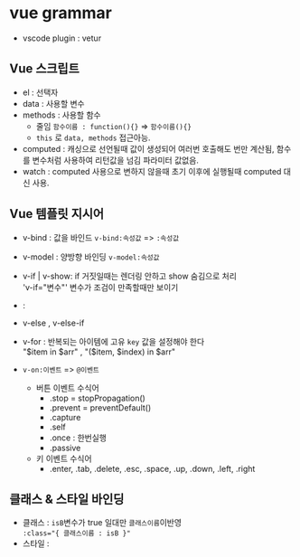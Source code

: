 # vue grammar
  - vscode plugin : vetur
  
## Vue 스크립트
  - el      : 선택자
  - data    : 사용할 변수
  - methods : 사용할 함수 
    + 줄임 `함수이름 : function(){}` => `함수이름(){}`
    + `this` 로 `data, methods` 접근아능.
  - computed : 캐싱으로 선언될때 값이 생성되어 여러번 호출해도 번만 계산됨, 
    함수를 변수처럼 사용하여 리턴값을 넘김 파라미터 값없음.
  - watch : computed 사용으로 변하지 않을때 초기 이후에 실행될때 computed 대신 사용.
    
## Vue 템플릿 지시어
  - v-bind : 값을 바인드
    `v-bind:속성값` => `:속성값`
  - v-model : 양방향 바인딩
    `v-model:속성값`
  - v-if | v-show: if 거짓일때는 렌더링 안하고 show 숨김으로 처리  
    'v-if="변수"' 변수가 조검이 만족할때만 보이기 
  -  : 
  - v-else , v-else-if
  - v-for : 반복되는 아이템에 고유 `key` 값을 설정해야 한다   
    "$item in $arr" , "($item, $index) in $arr"
  
  - `v-on:이벤트` => `@이벤트`
    + 버튼 이벤트 수식어
      * .stop = stopPropagation()
      * .prevent = preventDefault()
      * .capture
      * .self
      * .once : 한번실행
      * .passive
    + 키 이벤트 수식어
      * .enter, .tab, .delete, .esc, .space, .up, .down, .left, .right
      
## 클래스 & 스타일 바인딩
  - 클래스 : `isB`변수가 true 일대만 `클래스이름`이반영  
  `:class="{ 클래스이름 : isB }"`
  - 스타일 : 